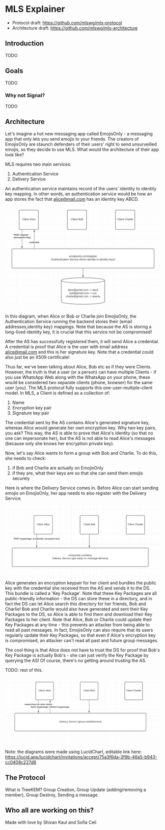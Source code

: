 # MLS Explainer

- Protocol draft: https://github.com/mlswg/mls-protocol
- Architecture draft: https://github.com/mlswg/mls-architecture

## Introduction
TODO

## Goals
TODO

### Why not Signal?
TODO

## Architecture

Let's imagine a hot new messaging app called EmojisOnly - a messaging app that only lets you send emojis to your friends. The creators of EmojisOnly are staunch defenders of their users' right to send unsurveilled emojis, so they decide to use MLS. What would the architecture of their app look like?

MLS requires two main services:

1. Authentication Service
2. Delivery Service

An authentication service maintains record of the users' identity to identity key mapping. In other words, an authentication service would be how an app stores the fact that alice@mail.com has an identity key ABCD.


![AS](AS.png)


In this diagram, when Alice or Bob or Charlie join EmojisOnly, the Authentication Service running the backend stores their {email addresses,identity key} mappings. Note that because the AS is storing a long-lived identity key, it is crucial that this service not be compromised!

After the AS has successfully registered them, it will send Alice a credential. A credential is proof that Alice is the user with email address alice@mail.com and this is her signature key. Note that a credential could also just be an X509 certificate!

Thus far, we've been talking about Alice, Bob etc as if they were Clients. However, the truth is that a user (or a person) can have multiple Clients - if you use WhatsApp Web along with the WhatsApp on your phone, these would be considered two separate clients (phone, browser) for the same user (you). The MLS protocol fully supports this one-user-multiple-client model. In MLS, a Client is defined as a collection of:
1. Name
2. Encryption key pair
3. Signature key pair

The credential sent by the AS contains Alice's generated signature key, whereas Alice would generate her own encryption key. Why two key pairs, you ask? This way, the AS is able to prove that Alice's identity (so that no one can impersonate her), but the AS is not able to read Alice's messages (because only she knows her encryption private key).

Now, let's say Alice wants to form a group with Bob and Charlie. To do this, she needs to check:
1. if Bob and Charlie are actually on EmojisOnly
2. if they are, what their keys are so that she can send them emojis securely

Here is where the Delivery Service comes in. Before Alice can start sending emojis on EmojisOnly, her app needs to also register with the Delivery Service.

![DS Publish](DS_publish.png)

Alice generates an encryption keypair for her client and bundles the public key with the credential she received from the AS and sends it to the DS. This bundle is called a 'Key Package'. Note that these Key Packages are all public-friendly information - the DS can store these in a directory, and in fact the DS can let Alice search this directory for her friends, Bob and Charlie! Bob and Charlie would also have generated and sent their Key Packages to the DS, so Alice is able to find them and download their Key Packages to her client. Note that Alice, Bob or Charlie could update their Key Packages at any time - this prevents an attacker from being able to read all past messages. In fact, EmojisOnly can also require that its users regularly update their Key Packages, so that even if Alice's encryption key is compromised, an attacker can't read all past and future group messages.

The cool thing is that Alice does not have to trust the DS for proof that Bob's Key Package is actually Bob's - she can just verify the Key Package by querying the AS! Of course, there's no getting around trusting the AS.

TODO: rest of this.

![DS Get Keys](DS_get.png)

Note: the diagrams were made using LucidChart, editable link here: https://lucid.app/lucidchart/invitations/accept/75a3f6da-3f9b-46a5-b943-cc0408c227d8


## The Protocol

What is TreeKEM?
Group Creation, Group Update (adding/removing a member), Group Destroy,
Sending a message.

## Who all are working on this?

Made with love by Shivan Kaul and Sofía Celi
